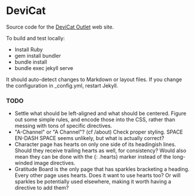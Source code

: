 # DeviCat

Source code for the [DeviCat Outlet](http://devicatoutlet.com/) web site.

To build and test locally:

* Install Ruby
* gem install bundler
* bundle install
* bundle exec jekyll serve

It should auto-detect changes to Markdown or layout files. If you change the
configuration in _config.yml, restart Jekyll.

### TODO

* Settle what should be left-aligned and what should be centered. Figure out some
  simple rules, and encode those into the CSS, rather than messing with tons of
  specific directives.
* "A-Channel" or "A Channel"? (cf /about) Check proper styling. SPACE EN-DASH SPACE
  seems unlikely, but what is actually correct?
* Character page has hearts on only one side of its headingish lines. Should they
  receive trailing hearts as well, for consistency? Would also mean they can be
  done with the {: .hearts} marker instead of the long-winded image directives.
* Gratitude Board is the only page that has sparkles bracketing a heading. Every
  other page uses hearts. Does it want to use hearts too? Or will sparkles be
  potentially used elsewhere, making it worth having a directive to add them?
